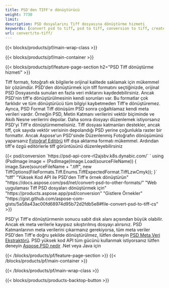 ```yaml
---
title: PSD'den TIFF'e dönüştürücü
weight: 7730
limit: 
description: PSD dosyalarını Tiff dosyasına dönüştürme hizmeti
keywords: [convert psd to tiff, psd to tiff, conversion to tiff, create tiff from psd, print psd as tiff]
url: convert/to-tiff/
---
```


{{< blocks/products/pf/main-wrap-class >}}

{{< blocks/products/pf/main-container >}}

{{< blocks/products/pf/feature-page-section h2="PSD Tiff dönüştürme hizmeti" >}}
<p>Tiff formatı, fotoğrafı ek bilgilerle orijinal kalitede saklamak için mükemmel bir çözümdür. PSD'den dönüştürmek için tiff formatını seçtiğinizde, orijinal PSD Dosyasında sunulan en fazla veri miktarını kaydedebilirsiniz. Ancak PSD'nin tiff'e dönüştürülmesinin kendi sorunları var. Bu formatlar çok farklıdır ve tüm dönüştürücü tüm bilgiyi kaybetmeden Tiff'e dönüştüremez. Ayrıca, PSD Format Tiff dönüşüm PSD sonra çoğaltılamaz kendi meta verileri vardır. Örneğin PSD, Metin Katmanı verilerini vektör biçiminde ve Akıllı Nesne verilerini depolar. Daha sonra dosyayı düzenlemek istiyorsanız PSD'yi Tiff'e dönüştürmemelisiniz. Tiff dosyası katmanları destekler, ancak tiff, çok sayıda vektör verisinin depolandığı PSD yerine çoğunlukla raster bir formattır. Ancak Aspose'un PSD'sinde Düzenlenmiş Fotoğrafın dönüşümünü yaparsanız <a href="https://products.aspose.app/psd/photo-editor">Fotoğraf Editörü</a> tiff dışa aktarma formatı mükemmel. Ardından tiff'e özgü editörlerle tiff görüntüsünü düzenleyebilirsiniz</p>
{{< psd/conversion `https://psd-api-core-rl2ajsbv.k8s.dynabic.com/` 
`    using (PsdImage image = (PsdImage)Image.Load(sourceFileName))
    {
        image.Save(sourceFileName + ".tiff", new TiffOptions(FileFormats.Tiff.Enums.TiffExpectedFormat.TiffLzwCmyk));
    }` 
	"tiff" 
"Yüksek Kod API ile PSD'den Tiff'e örnek dönüştürün"  "https://docs.aspose.com/psd/net/convert-psd-to-other-formats/" 
"Web uygulaması Tiff PSD dosyaları dönüştürmek için" "https://products.aspose.app/psd/conversion" 
"Gistlere Örnekler" "https://gist.github.com/aspose-com-gists/5a58a43ac00fd68974d95b72d2fdb5e8#file-convert-psd-to-tiff-cs" >}}
<p>PSD'yi Tiff'e dönüştürmenin sonucu sabit disk alanı açısından büyük olabilir. Ancak ek meta verilerle kayıpsız sıkıştırılmış dosyayı alırsınız. PSD Katmanlarının meta verilerini çıkarmanız gerekiyorsa, tüm meta veriler PSD'den Tiff'e doğru şekilde dönüştürülmez, lütfen deneyin <a href="https://products.aspose.app/psd/metadata">PSD Meta Veri Ekstraktörü</a>. PSD yüksek kod API tüm gücünü kullanmak istiyorsanız lütfen deneyin <a href="/psd">Aspose.PSD nedir</a> .Net veya Java için</p>
{{< /blocks/products/pf/feature-page-section >}}
{{< /blocks/products/pf/main-container >}}


{{< /blocks/products/pf/main-wrap-class >}}

{{< blocks/products/products-backtop-button >}}
